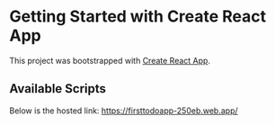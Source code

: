 # Getting Started with Create React App

This project was bootstrapped with [Create React App](https://github.com/facebook/create-react-app).

## Available Scripts

Below is the hosted link:
https://firsttodoapp-250eb.web.app/
